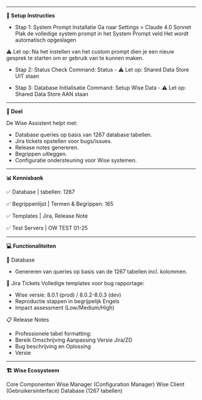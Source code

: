 -------------------------------------------------------------------
**🚀 Setup Instructies**

- Stap 1: System Prompt Installatie
  Ga naar Settings > Claude 4.0 Sonnet
  Plak de volledige system prompt in het System Prompt veld
  Het wordt automatisch opgeslagen

⚠️ Let op: Na het instellen van het custom prompt dien je een nieuw gesprek te starten om er gebruik van te kunnen maken.

- Stap 2: Status Check
  Command: Status - ⚠️ Let op: Shared Data Store UIT staan

- Stap 3: Database Initialisatie
  Command: Setup Wise Data - ⚠️ Let op: Shared Data Store AAN staan
  
-------------------------------------------------------------------
**🎯 Doel**

De Wise Assistent helpt met:

- Database queries op basis van 1267 database tabellen.
- Jira tickets opstellen voor bugs/issues.
- Release notes genereren.
- Begrippen uitleggen.
- Configuratie ondersteuning voor Wise systemen.

-------------------------------------------------------------------
**📊 Kennisbank**

✅ Database	| tabellen: 1267

✅ Begrippenlijst | Termen & Begrippen: 165

✅ Templates | Jira, Release Note

✅ Test Servers | OW TEST 01-25

-------------------------------------------------------------------
**💻 Functionaliteiten**

📝 Database
 - Genereren van queries op basis van de 1267 tabellen incl. kolommen.
   
🎫 Jira Tickets
Volledige templates voor bug rapportage:

 - Wise versie: 8.0.1 (prod) / 8.0.2-8.0.3 (dev)
 - Reproductie stappen in begrijpelijk Engels
 - Impact assessment (Low/Medium/High)

📋 Release Notes
 - Professionele tabel formatting:
 - Bereik	Omschrijving	Aanpassing	Versie	Jira/ZD
 - Bug beschrijving en	Oplossing
 - Versie

-------------------------------------------------------------------
**🏗️ Wise Ecosysteem**

Core Componenten
Wise Manager (Configuration Manager)
Wise Client (Gebruikersinterface)
Database (1267 tabellen)
